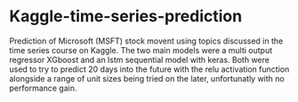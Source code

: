 # Kaggle-time-series-prediction
Prediction of Microsoft (MSFT) stock movent using topics discussed in the time series course on Kaggle. The two main models were a multi output regressor XGboost and an lstm sequential model with keras. Both were used to try to predict 20 days into the future with the relu activation function alongside a range of unit sizes being tried on the later, unfortunatly with no performance gain.
